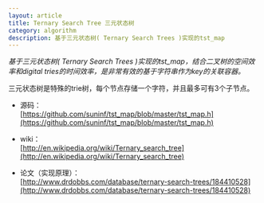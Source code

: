 ```yaml
---
layout: article
title: Ternary Search Tree 三元状态树
category: algorithm
description: 基于三元状态树( Ternary Search Trees )实现的tst_map
---
```


*基于三元状态树( Ternary Search Trees )实现的tst_map，结合二叉树的空间效率和digital tries的时间效率，是非常有效的基于字符串作为key的关联容器。*

三元状态树是特殊的trie树，每个节点存储一个字符，并且最多可有3个子节点。
 
- 源码：  
[https://github.com/suninf/tst_map/blob/master/tst_map.h](https://github.com/suninf/tst_map/blob/master/tst_map.h)


- wiki：  
[http://en.wikipedia.org/wiki/Ternary_search_tree](http://en.wikipedia.org/wiki/Ternary_search_tree)

 
- 论文（实现原理）：  
[http://www.drdobbs.com/database/ternary-search-trees/184410528](http://www.drdobbs.com/database/ternary-search-trees/184410528)


